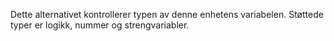 Dette alternativet kontrollerer typen av denne enhetens variabelen. Støttede typer er logikk, nummer og strengvariabler.
